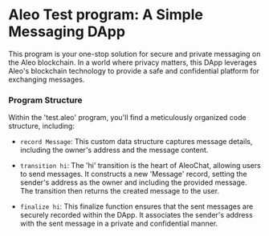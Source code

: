 # Aleo Test program: A Simple Messaging DApp

This program is your one-stop solution for secure and private messaging on the Aleo blockchain. In a world where privacy matters, this DApp leverages Aleo's blockchain technology to provide a safe and confidential platform for exchanging messages.

### Program Structure

Within the 'test.aleo' program, you'll find a meticulously organized code structure, including:

- `record Message`: This custom data structure captures message details, including the owner's address and the message content.

- `transition hi`: The 'hi' transition is the heart of AleoChat, allowing users to send messages. It constructs a new 'Message' record, setting the sender's address as the owner and including the provided message. The transition then returns the created message to the user.

- `finalize hi`: This finalize function ensures that the sent messages are securely recorded within the DApp. It associates the sender's address with the sent message in a private and confidential manner.
